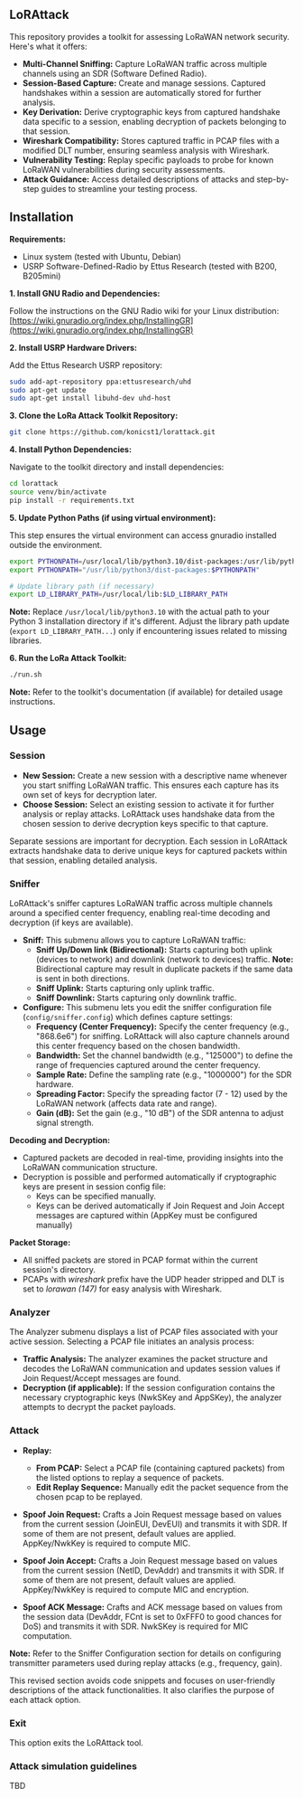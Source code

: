 ## LoRAttack

This repository provides a toolkit for assessing LoRaWAN network security. Here's what it offers:

* **Multi-Channel Sniffing:** Capture LoRaWAN traffic across multiple channels using an SDR (Software Defined Radio).
* **Session-Based Capture:** Create and manage sessions. Captured handshakes within a session are automatically stored for further analysis.
* **Key Derivation:** Derive cryptographic keys from captured handshake data specific to a session, enabling decryption of packets belonging to that session.
* **Wireshark Compatibility:** Stores captured traffic in PCAP files with a modified DLT number, ensuring seamless analysis with Wireshark.
* **Vulnerability Testing:** Replay specific payloads to probe for known LoRaWAN vulnerabilities during security assessments.
* **Attack Guidance:** Access detailed descriptions of attacks and step-by-step guides to streamline your testing process.

## Installation

**Requirements:**

* Linux system (tested with Ubuntu, Debian)
* USRP Software-Defined-Radio by Ettus Research (tested with B200, B205mini)

**1. Install GNU Radio and Dependencies:**

Follow the instructions on the GNU Radio wiki for your Linux distribution: [https://wiki.gnuradio.org/index.php/InstallingGR](https://wiki.gnuradio.org/index.php/InstallingGR)

**2. Install USRP Hardware Drivers:**

Add the Ettus Research USRP repository:

```bash
sudo add-apt-repository ppa:ettusresearch/uhd
sudo apt-get update
sudo apt-get install libuhd-dev uhd-host
```


**3. Clone the LoRa Attack Toolkit Repository:**

```bash
git clone https://github.com/konicst1/lorattack.git
```

**4. Install Python Dependencies:**

Navigate to the toolkit directory and install dependencies:

```bash
cd lorattack
source venv/bin/activate
pip install -r requirements.txt
```

**5. Update Python Paths (if using virtual environment):**

This step ensures the virtual environment can access gnuradio installed outside the environment.

```bash
export PYTHONPATH=/usr/local/lib/python3.10/dist-packages:/usr/lib/python3.10/site-packages:$PYTHONPATH
export PYTHONPATH="/usr/lib/python3/dist-packages:$PYTHONPATH"

# Update library path (if necessary)
export LD_LIBRARY_PATH=/usr/local/lib:$LD_LIBRARY_PATH
```

**Note:** Replace `/usr/local/lib/python3.10` with the actual path to your Python 3 installation directory if it's different. Adjust the library path update (`export LD_LIBRARY_PATH...`) only if encountering issues related to missing libraries.

**6. Run the LoRa Attack Toolkit:**

```bash
./run.sh
```

**Note:** Refer to the toolkit's documentation (if available) for detailed usage instructions.

## Usage

### Session

* **New Session:** Create a new session with a descriptive name whenever you start sniffing LoRaWAN traffic. This ensures each capture has its own set of keys for decryption later.
* **Choose Session:** Select an existing session to activate it for further analysis or replay attacks. LoRAttack uses handshake data from the chosen session to derive decryption keys specific to that capture.

Separate sessions are important for decryption. Each session in LoRAttack extracts handshake data to derive unique keys for captured packets within that session, enabling detailed analysis.



### Sniffer

LoRAttack's sniffer captures LoRaWAN traffic across multiple channels around a specified center frequency, enabling real-time decoding and decryption (if keys are available).



* **Sniff:** This submenu allows you to capture LoRaWAN traffic:
    * **Sniff Up/Down link (Bidirectional):** Starts capturing both uplink (devices to network) and downlink (network to devices) traffic. **Note:** Bidirectional capture may result in duplicate packets if the same data is sent in both directions.
    * **Sniff Uplink:** Starts capturing only uplink traffic.
    * **Sniff Downlink:** Starts capturing only downlink traffic.
* **Configure:** This submenu lets you edit the sniffer configuration file (`config/sniffer.config`) which defines capture settings:
    * **Frequency (Center Frequency):** Specify the center frequency (e.g., "868.6e6") for sniffing. LoRAttack will also capture channels around this center frequency based on the chosen bandwidth.
    * **Bandwidth:** Set the channel bandwidth (e.g., "125000") to define the range of frequencies captured around the center frequency.
    * **Sample Rate:** Define the sampling rate (e.g., "1000000") for the SDR hardware.
    * **Spreading Factor:** Specify the spreading factor (7 - 12) used by the LoRaWAN network (affects data rate and range).
    * **Gain (dB):** Set the gain (e.g., "10 dB") of the SDR antenna to adjust signal strength.

**Decoding and Decryption:**

* Captured packets are decoded in real-time, providing insights into the LoRaWAN communication structure.
* Decryption is possible and performed automatically if cryptographic keys are present in session config file:
    * Keys can be specified manually.
    * Keys can be derived automatically if Join Request and Join Accept messages are captured within (AppKey must be configured manually)

**Packet Storage:**

* All sniffed packets are stored in PCAP format within the current session's directory.
* PCAPs with _wireshark_ prefix have the UDP header stripped and DLT is set to _lorawan (147)_ for easy analysis with Wireshark.

### Analyzer

The Analyzer submenu displays a list of PCAP files associated with your active session. Selecting a PCAP file initiates an analysis process:

* **Traffic Analysis:** The analyzer examines the packet structure and decodes the LoRaWAN communication and updates session values if Join Request/Accept messages are found.
* **Decryption (if applicable):** If the session configuration contains the necessary cryptographic keys (NwkSKey and AppSKey), the analyzer attempts to decrypt the packet payloads.


### Attack
* **Replay:** 
    * **From PCAP:** Select a PCAP file (containing captured packets) from the listed options to replay a sequence of packets.
    * **Edit Replay Sequence:** Manually edit the packet sequence from the chosen pcap to be replayed.

* **Spoof Join Request:** Crafts a Join Request message based on values from the current session (JoinEUI, DevEUI) and transmits it with SDR. If some of them are not present, default values are applied. AppKey/NwkKey is required to compute MIC.
* **Spoof Join Accept:** Crafts a Join Request message based on values from the current session (NetID, DevAddr) and transmits it with SDR. If some of them are not present, default values are applied. AppKey/NwkKey is required to compute MIC and encryption.
* **Spoof ACK Message:** Crafts and ACK message based on values from the session data (DevAddr, FCnt is set to 0xFFF0 to good chances for DoS) and transmits it with SDR. NwkSKey is required for MIC computation.

**Note:** Refer to the Sniffer Configuration section for details on configuring transmitter parameters used during replay attacks (e.g., frequency, gain).

This revised section avoids code snippets and focuses on user-friendly descriptions of the attack functionalities. It also clarifies the purpose of each attack option. 
### Exit

This option exits the LoRAttack tool.

### Attack simulation guidelines
TBD

